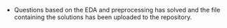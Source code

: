 * Questions based on the EDA and preprocessing has solved and the file containing the solutions has been uploaded to the repository.
